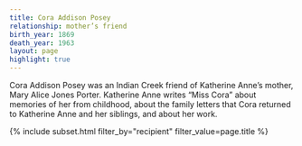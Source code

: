 ```yaml
---
title: Cora Addison Posey
relationship: mother’s friend
birth_year: 1869
death_year: 1963
layout: page
highlight: true
---
```

Cora Addison Posey was an Indian Creek friend of Katherine Anne’s mother, Mary Alice Jones Porter.  Katherine Anne writes “Miss Cora” about memories of her from childhood, about the family letters that Cora returned to Katherine Anne and her siblings, and about her work.

{% include subset.html filter_by="recipient" filter_value=page.title %}
